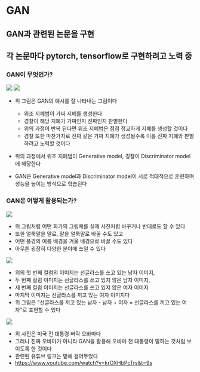 # GAN
## GAN과 관련된 논문을 구현
## 각 논문마다 pytorch, tensorflow로 구현하려고 노력 중

### GAN이 무엇인가?
<img src = "https://post-phinf.pstatic.net/MjAxODA4MjRfNTkg/MDAxNTM1MDcxMzI2MzU3.1-EfJtLhJXRtO5cpOBhPmY_78sHXdLKlp4_dkPjAFTQg.lIW07gOqN4zT_47N6Jik8QEv-6TShocejgoK_nBV538g.PNG/1.PNG?type=w1200">
<img src = "https://t1.daumcdn.net/cfile/tistory/9928E6375B75872D17">

- 위 그림은 GAN의 예시를 잘 나타내는 그림이다    
  - 위조 지폐범이 가짜 지폐를 생성한다  
  - 경찰이 해당 지폐가 가짜인지 진짜인지 판별한다  
  - 위의 과정이 반복 된다면 위조 지폐범은 점점 정교하게 지폐를 생성할 것이다  
  - 경찰 또한 마찬가지로 진짜 같은 가짜 지폐가 생성될수록 이를 진짜 지폐와 판별하려고 노력할 것이다  

- 위의 과정에서 위조 지폐범이 Generative model, 경찰이 Discriminator model에 해당한다
- GAN은 Generative model과 Discriminator model이 서로 적대적으로 훈련하며 성능을 높이는 방식으로 학습된다


### GAN은 어떻게 활용되는가?  
<img src = "https://post-phinf.pstatic.net/MjAxODA5MTRfMTQg/MDAxNTM2OTExMzUyNzgx.68AVr4HXMzoO5FXJfx2pVUMGD_WxoS-VpszKeuzVxUIg.gHBEL31cN2IvjSCWmq1SieXIpxq86-1lRjJvR1InKJ0g.PNG/4.PNG?type=w1200">

- 위 그림처럼 어떤 화가의 그림체를 실제 사진처럼 바꾸거나 반대로도 할 수 있다  
- 또한 얼룩말을 말로, 말을 얼룩말로 바꿀 수도 있고  
- 어떤 풍경의 여름 배경을 겨울 배경으로 바꿀 수도 있다  
- 아무튼 굉장히 다양한 분야에 쓰일 수 있다  

<img src = "https://encrypted-tbn0.gstatic.com/images?q=tbn:ANd9GcQ-qAX3fu25mpreT-teeFWUaA8uSbkADM-7RQ&usqp=CAU">

- 위의 첫 번째 컬럼의 이미지는 선글라스를 쓰고 있는 남자 이미지,  
- 두 번째 컬럼 이미지는 선글라스를 쓰고 있지 않은 남자 이미지,  
- 세 번째 컬럼 이미지는 선글라스를 쓰고 있지 않은 여자 이미지  
- 마지막 이미지는 선글라스를 끼고 있는 여자 이미지다  
- 위 그림은 "선글라스를 끼고 있는 남자 - 남자 + 여자 = 선글라스를 끼고 있는 여자"로 표현할 수 있다  

<img src = "https://post-phinf.pstatic.net/MjAxODA5MTRfOSAg/MDAxNTM2OTExMjkzMTUx.bnRyP_mTW_2jZnz38XGMO0a6CaXQj_KQSnE1KUidXfIg.upHzPx3nyuy5PA8YGKklru_x-3bv2wgmDEXw-iP7xy0g.PNG/2.PNG?type=w1200">

- 위 사진은 미국 전 대통령 버락 오바마다  
- 그러나 진짜 오바마가 아니라 GAN을 활용해 오바마 전 대통령이 말하는 것처럼 보이도록 한 것이다  
- 관련된 유튜브 링크는 밑에 걸어두었다    
- https://www.youtube.com/watch?v=krOXHbPcTrs&t=9s
